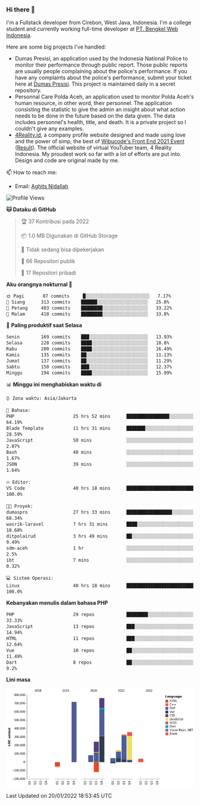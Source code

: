 ### Hi there 👋
I'm a Fullstack developer from Cirebon, West Java, Indonesia. I'm a college student and currently working full-time developer at [PT. Bengkel Web Indonesia](https://github.com/PT-Bengkel-Web-Indonesia).

Here are some big projects I've handled:
- Dumas Presisi, an application used by the Indonesia National Police to monitor their performance through public report. Those public reports are usually people complaining about the police's performance. If you have any complaints about the police's performance, submit your ticket here at [Dumas Presisi](https://dumaspresisi.polri.go.id/dumaspro). This project is maintained daily in a secret repository.
- Personnal Care Polda Aceh, an application used to monitor Polda Aceh's human resource, in other word, their personnel. The application consisting the statistic to give the admin an insight about what action needs to be done in the future based on the data given. The data includes personnel's health, title, and death. It is a private project so I couldn't give any examples.
- [4Reality.id](https://4reality.id), a company profile website designed and made using love and the power of simp, the best of [Wibucode's Front End 2021 Event](https://github.com/wibucode02/submision-event-frontend-2021) ([Result](https://github.com/wibucode02/top-5-pemenang-event-front-end-wibucode-2021)). The official website of virtual YouTuber team, 4 Reality Indonesia. My proudest work so far with a lot of efforts are put into. Design and code are original made by me.

📫 How to reach me:
- Email: [Aghits Nidallah](mailto:yourlovelydev@gmail.com)

<!--START_SECTION:waka-->
![Profile Views](http://img.shields.io/badge/Profil%20dilihat-0-blue)

**🐱 Dataku di GitHub** 

> 🏆 37 Kontribusi pada 2022
 > 
> 📦 1.0 MB Digunakan di GitHub Storage 
 > 
> 🚫 Tidak sedang bisa dipekerjakan
 > 
> 📜 66 Repositori publik 
 > 
> 🔑 17 Repositori pribadi  
 > 
**Aku orangnya nokturnal 🦉** 

```text
🌞 Pagi       87 commits     █░░░░░░░░░░░░░░░░░░░░░░░░   7.17% 
🌆 Siang      313 commits    ██████░░░░░░░░░░░░░░░░░░░   25.8% 
🌃 Petang     403 commits    ████████░░░░░░░░░░░░░░░░░   33.22% 
🌙 Malam      410 commits    ████████░░░░░░░░░░░░░░░░░   33.8%

```
📅 **Paling produktif saat Selasa** 

```text
Senin        169 commits    ███░░░░░░░░░░░░░░░░░░░░░░   13.93% 
Selasa       228 commits    ████░░░░░░░░░░░░░░░░░░░░░   18.8% 
Rabu         200 commits    ████░░░░░░░░░░░░░░░░░░░░░   16.49% 
Kamis        135 commits    ██░░░░░░░░░░░░░░░░░░░░░░░   11.13% 
Jumat        137 commits    ██░░░░░░░░░░░░░░░░░░░░░░░   11.29% 
Sabtu        150 commits    ███░░░░░░░░░░░░░░░░░░░░░░   12.37% 
Minggu       194 commits    ████░░░░░░░░░░░░░░░░░░░░░   15.99%

```


📊 **Minggu ini menghabiskan waktu di** 

```text
⌚︎ Zona waktu: Asia/Jakarta

💬 Bahasa: 
PHP                      25 hrs 52 mins      ████████████████░░░░░░░░░   64.19% 
Blade Template           11 hrs 31 mins      ███████░░░░░░░░░░░░░░░░░░   28.59% 
JavaScript               50 mins             ░░░░░░░░░░░░░░░░░░░░░░░░░   2.07% 
Bash                     40 mins             ░░░░░░░░░░░░░░░░░░░░░░░░░   1.67% 
JSON                     39 mins             ░░░░░░░░░░░░░░░░░░░░░░░░░   1.64%

🔥 Editor: 
VS Code                  40 hrs 18 mins      █████████████████████████   100.0%

🐱‍💻 Proyek: 
dumaspro                 27 hrs 33 mins      █████████████████░░░░░░░░   68.34% 
wasrik-laravel           7 hrs 31 mins       ████░░░░░░░░░░░░░░░░░░░░░   18.68% 
ditpolairud              3 hrs 49 mins       ██░░░░░░░░░░░░░░░░░░░░░░░   9.49% 
sdm-aceh                 1 hr                ░░░░░░░░░░░░░░░░░░░░░░░░░   2.5% 
ibt                      7 mins              ░░░░░░░░░░░░░░░░░░░░░░░░░   0.32%

💻 Sistem Operasi: 
Linux                    40 hrs 18 mins      █████████████████████████   100.0%

```

**Kebanyakan menulis dalam bahasa PHP** 

```text
PHP                      29 repos            ████████░░░░░░░░░░░░░░░░░   33.33% 
JavaScript               13 repos            ███░░░░░░░░░░░░░░░░░░░░░░   14.94% 
HTML                     11 repos            ███░░░░░░░░░░░░░░░░░░░░░░   12.64% 
Vue                      10 repos            ██░░░░░░░░░░░░░░░░░░░░░░░   11.49% 
Dart                     8 repos             ██░░░░░░░░░░░░░░░░░░░░░░░   9.2%

```


**Lini masa**

![Chart not found](https://raw.githubusercontent.com/NikarashiHatsu/NikarashiHatsu/master/charts/bar_graph.png) 


 Last Updated on 20/01/2022 18:53:45 UTC
<!--END_SECTION:waka-->
